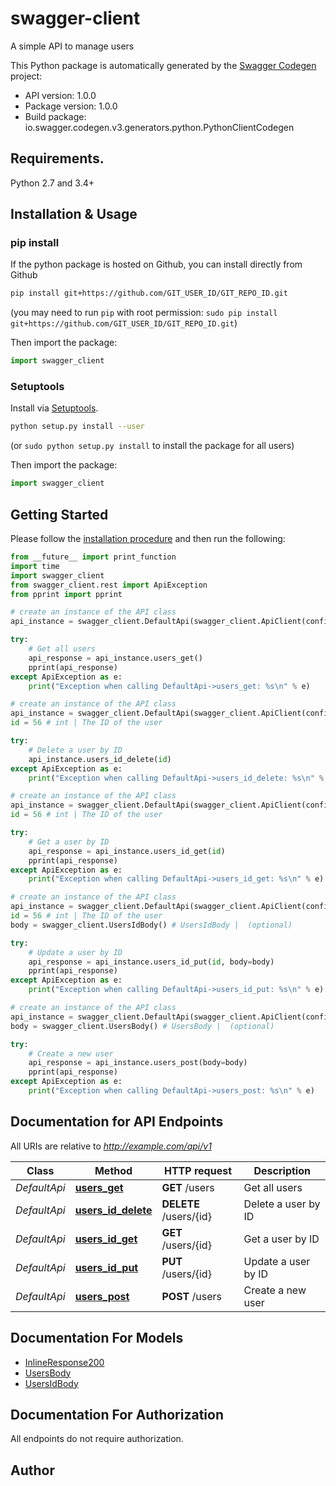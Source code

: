 # swagger-client
A simple API to manage users

This Python package is automatically generated by the [Swagger Codegen](https://github.com/swagger-api/swagger-codegen) project:

- API version: 1.0.0
- Package version: 1.0.0
- Build package: io.swagger.codegen.v3.generators.python.PythonClientCodegen

## Requirements.

Python 2.7 and 3.4+

## Installation & Usage
### pip install

If the python package is hosted on Github, you can install directly from Github

```sh
pip install git+https://github.com/GIT_USER_ID/GIT_REPO_ID.git
```
(you may need to run `pip` with root permission: `sudo pip install git+https://github.com/GIT_USER_ID/GIT_REPO_ID.git`)

Then import the package:
```python
import swagger_client 
```

### Setuptools

Install via [Setuptools](http://pypi.python.org/pypi/setuptools).

```sh
python setup.py install --user
```
(or `sudo python setup.py install` to install the package for all users)

Then import the package:
```python
import swagger_client
```

## Getting Started

Please follow the [installation procedure](#installation--usage) and then run the following:

```python
from __future__ import print_function
import time
import swagger_client
from swagger_client.rest import ApiException
from pprint import pprint

# create an instance of the API class
api_instance = swagger_client.DefaultApi(swagger_client.ApiClient(configuration))

try:
    # Get all users
    api_response = api_instance.users_get()
    pprint(api_response)
except ApiException as e:
    print("Exception when calling DefaultApi->users_get: %s\n" % e)

# create an instance of the API class
api_instance = swagger_client.DefaultApi(swagger_client.ApiClient(configuration))
id = 56 # int | The ID of the user

try:
    # Delete a user by ID
    api_instance.users_id_delete(id)
except ApiException as e:
    print("Exception when calling DefaultApi->users_id_delete: %s\n" % e)

# create an instance of the API class
api_instance = swagger_client.DefaultApi(swagger_client.ApiClient(configuration))
id = 56 # int | The ID of the user

try:
    # Get a user by ID
    api_response = api_instance.users_id_get(id)
    pprint(api_response)
except ApiException as e:
    print("Exception when calling DefaultApi->users_id_get: %s\n" % e)

# create an instance of the API class
api_instance = swagger_client.DefaultApi(swagger_client.ApiClient(configuration))
id = 56 # int | The ID of the user
body = swagger_client.UsersIdBody() # UsersIdBody |  (optional)

try:
    # Update a user by ID
    api_response = api_instance.users_id_put(id, body=body)
    pprint(api_response)
except ApiException as e:
    print("Exception when calling DefaultApi->users_id_put: %s\n" % e)

# create an instance of the API class
api_instance = swagger_client.DefaultApi(swagger_client.ApiClient(configuration))
body = swagger_client.UsersBody() # UsersBody |  (optional)

try:
    # Create a new user
    api_response = api_instance.users_post(body=body)
    pprint(api_response)
except ApiException as e:
    print("Exception when calling DefaultApi->users_post: %s\n" % e)
```

## Documentation for API Endpoints

All URIs are relative to *http://example.com/api/v1*

Class | Method | HTTP request | Description
------------ | ------------- | ------------- | -------------
*DefaultApi* | [**users_get**](docs/DefaultApi.md#users_get) | **GET** /users | Get all users
*DefaultApi* | [**users_id_delete**](docs/DefaultApi.md#users_id_delete) | **DELETE** /users/{id} | Delete a user by ID
*DefaultApi* | [**users_id_get**](docs/DefaultApi.md#users_id_get) | **GET** /users/{id} | Get a user by ID
*DefaultApi* | [**users_id_put**](docs/DefaultApi.md#users_id_put) | **PUT** /users/{id} | Update a user by ID
*DefaultApi* | [**users_post**](docs/DefaultApi.md#users_post) | **POST** /users | Create a new user

## Documentation For Models

 - [InlineResponse200](docs/InlineResponse200.md)
 - [UsersBody](docs/UsersBody.md)
 - [UsersIdBody](docs/UsersIdBody.md)

## Documentation For Authorization

 All endpoints do not require authorization.


## Author


